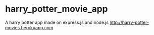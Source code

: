 # harry_potter_movie_app

A harry potter app made on express.js and node.js
http://harry-potter-movies.herokuapp.com
